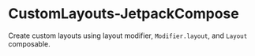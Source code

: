 # CustomLayouts-JetpackCompose
Create custom layouts using layout modifier, `Modifier.layout`, and `Layout` composable. 
